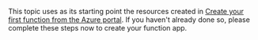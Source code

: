 This topic uses as its starting point the resources created in [Create your first function from the Azure portal](../articles/azure-functions/functions-create-first-azure-function.md). If you haven't already done so, please complete these steps now to create your function app.
